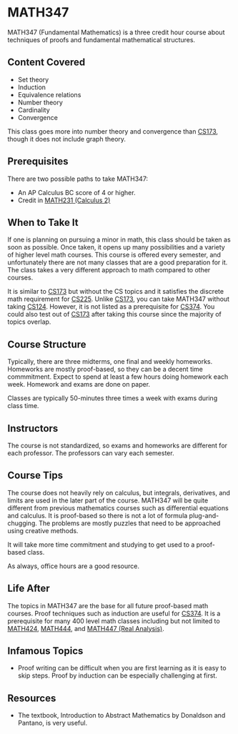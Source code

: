 # MATH347

MATH347 (Fundamental Mathematics) is a three credit hour course about techniques of proofs and fundamental mathematical structures.

## Content Covered
- Set theory
- Induction
- Equivalence relations
- Number theory
- Cardinality
- Convergence

This class goes more into number theory and convergence than [CS173](../CS%20Course%20Offerings/CS173.md), though it does not include graph theory.

## Prerequisites

There are two possible paths to take MATH347:

- An AP Calculus BC score of 4 or higher.
- Credit in [MATH231 (Calculus 2)](./MATH231.md)

## When to Take It

If one is planning on pursuing a minor in math, this class should be taken as soon as possible. Once taken, it opens up many possibilities and a variety of
higher level math courses. This course is offered every semester, and unfortunately there are not many classes that are a good preparation for it. The
class takes a very different approach to math compared to other courses. 

It is similar to [CS173](../CS%20Course%20Offerings/CS173.md) but without the CS topics and it satisfies the discrete math requirement for [CS225](../CS%20Course%20Offerings/CS225.md). Unlike [CS173](../CS%20Course%20Offerings/CS173.md), you can take MATH347 without taking [CS124](../CS%20Course%20Offerings/CS124.md). However, it is not listed as a prerequisite for [CS374](../CS%20Course%20Offerings/CS374A.md). You could also test out of [CS173](../CS%20Course%20Offerings/CS173.md) after taking this course since the majority of topics overlap.
## Course Structure

Typically, there are three midterms, one final and weekly homeworks. Homeworks are mostly proof-based, so they can be a decent time commmitment. Expect to spend at least a few hours doing homework each week. Homework and exams are done on paper. 

Classes are typically 50-minutes three times a week with exams during class time.

## Instructors

The course is not standardized, so exams and homeworks are different for each professor. The professors can vary each semester.

## Course Tips

The course does not heavily rely on calculus, but integrals, derivatives, and limits are used in the later part of the
course. MATH347 will be quite different from previous mathematics courses such as differential equations and calculus. It is proof-based so there is not
a lot of formula plug-and-chugging. The problems are mostly puzzles that need to be approached using creative methods.

It will take more time commitment and studying to get used to a proof-based class.

As always, office hours are a good resource.

## Life After

The topics in MATH347 are the base for all future proof-based math courses. Proof techniques such as induction are useful for [CS374](../CS%20Course%20Offerings/CS374A.md). It is a prerequisite for many 400 level math classes including but not limited to [MATH424](./MATH424.md), [MATH444](./MATH444.md), and [MATH447 (Real Analysis)](./MATH447.md).


## Infamous Topics

- Proof writing can be difficult when you are first learning as it is easy to skip steps. Proof by induction can be especially challenging at first.

## Resources

- The textbook, Introduction to Abstract Mathematics by Donaldson and Pantano, is very useful.
